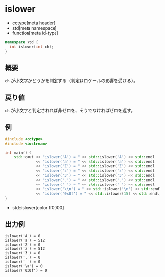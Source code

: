 # islower
* cctype[meta header]
* std[meta namespace]
* function[meta id-type]

```cpp
namespace std {
  int islower(int ch);
}
```


## 概要
`ch` が小文字かどうかを判定する（判定はロケールの影響を受ける）。


## 戻り値
`ch` が小文字と判定されれば非ゼロを、そうでなければゼロを返す。


## 例
```cpp example
#include <cctype>
#include <iostream>

int main() {
    std::cout << "islower('A') = " << std::islower('A') << std::endl
              << "islower('a') = " << std::islower('a') << std::endl
              << "islower('Z') = " << std::islower('Z') << std::endl
              << "islower('z') = " << std::islower('z') << std::endl
              << "islower('3') = " << std::islower('3') << std::endl
              << "islower('.') = " << std::islower('.') << std::endl
              << "islower(' ') = " << std::islower(' ') << std::endl
              << "islower('\\n') = " << std::islower('\n') << std::endl
              << "islower('0x0f') = " << std::islower(15) << std::endl;
}
```
* std::islower[color ff0000]


## 出力例
```
islower('A') = 0
islower('a') = 512
islower('Z') = 0
islower('z') = 512
islower('3') = 0
islower('.') = 0
islower(' ') = 0
islower('\n') = 0
islower('0x0f') = 0
```

